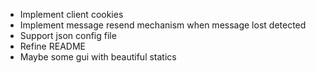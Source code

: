 - Implement client cookies
- Implement message resend mechanism when message lost detected
- Support json config file
- Refine README
- Maybe some gui with beautiful statics